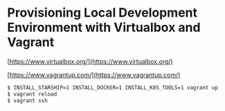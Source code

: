 # Provisioning Local Development Environment with Virtualbox and Vagrant

[https://www.virtualbox.org/](https://www.virtualbox.org/)

[https://www.vagrantup.com/](https://www.vagrantup.com/)

```sh
$ INSTALL_STARSHIP=1 INSTALL_DOCKER=1 INSTALL_K8S_TOOLS=1 vagrant up
$ vagrant reload
$ vagrant ssh
```

